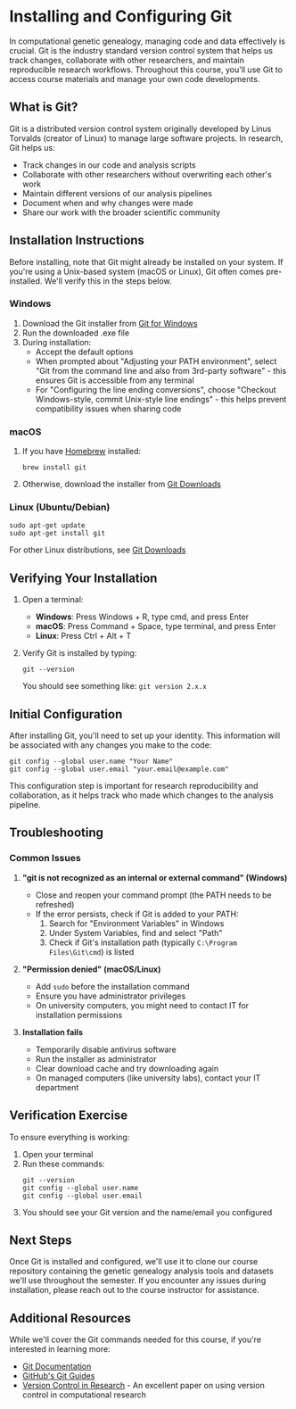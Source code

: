 # Installing and Configuring Git

In computational genetic genealogy, managing code and data effectively is crucial. Git is the industry standard version control system that helps us track changes, collaborate with other researchers, and maintain reproducible research workflows. Throughout this course, you'll use Git to access course materials and manage your own code developments.

## What is Git?
Git is a distributed version control system originally developed by Linus Torvalds (creator of Linux) to manage large software projects. In research, Git helps us:
- Track changes in our code and analysis scripts
- Collaborate with other researchers without overwriting each other's work
- Maintain different versions of our analysis pipelines
- Document when and why changes were made
- Share our work with the broader scientific community

## Installation Instructions

Before installing, note that Git might already be installed on your system. If you're using a Unix-based system (macOS or Linux), Git often comes pre-installed. We'll verify this in the steps below.

### Windows
1. Download the Git installer from [Git for Windows](https://gitforwindows.org/)
2. Run the downloaded .exe file
3. During installation:
   - Accept the default options
   - When prompted about "Adjusting your PATH environment", select "Git from the command line and also from 3rd-party software" - this ensures Git is accessible from any terminal
   - For "Configuring the line ending conversions", choose "Checkout Windows-style, commit Unix-style line endings" - this helps prevent compatibility issues when sharing code

### macOS
1. If you have [Homebrew](https://brew.sh/) installed:
   ```
   brew install git
   ```
2. Otherwise, download the installer from [Git Downloads](https://git-scm.com/download/mac)

### Linux (Ubuntu/Debian)
```
sudo apt-get update
sudo apt-get install git
```

For other Linux distributions, see [Git Downloads](https://git-scm.com/download/linux)

## Verifying Your Installation

1. Open a terminal:
   - **Windows**: Press Windows + R, type cmd, and press Enter
   - **macOS**: Press Command + Space, type terminal, and press Enter
   - **Linux**: Press Ctrl + Alt + T

2. Verify Git is installed by typing:
   ```
   git --version
   ```
   You should see something like: `git version 2.x.x`

## Initial Configuration

After installing Git, you'll need to set up your identity. This information will be associated with any changes you make to the code:
```
git config --global user.name "Your Name"
git config --global user.email "your.email@example.com"
```

This configuration step is important for research reproducibility and collaboration, as it helps track who made which changes to the analysis pipeline.

## Troubleshooting

### Common Issues

1. **"git is not recognized as an internal or external command" (Windows)**
   - Close and reopen your command prompt (the PATH needs to be refreshed)
   - If the error persists, check if Git is added to your PATH:
     1. Search for "Environment Variables" in Windows
     2. Under System Variables, find and select "Path"
     3. Check if Git's installation path (typically `C:\Program Files\Git\cmd`) is listed

2. **"Permission denied" (macOS/Linux)**
   - Add `sudo` before the installation command
   - Ensure you have administrator privileges
   - On university computers, you might need to contact IT for installation permissions

3. **Installation fails**
   - Temporarily disable antivirus software
   - Run the installer as administrator
   - Clear download cache and try downloading again
   - On managed computers (like university labs), contact your IT department

## Verification Exercise

To ensure everything is working:

1. Open your terminal
2. Run these commands:
   ```
   git --version
   git config --global user.name
   git config --global user.email
   ```
3. You should see your Git version and the name/email you configured

## Next Steps

Once Git is installed and configured, we'll use it to clone our course repository containing the genetic genealogy analysis tools and datasets we'll use throughout the semester. If you encounter any issues during installation, please reach out to the course instructor for assistance.

## Additional Resources

While we'll cover the Git commands needed for this course, if you're interested in learning more:
- [Git Documentation](https://git-scm.com/doc)
- [GitHub's Git Guides](https://github.com/git-guides)
- [Version Control in Research](https://journals.plos.org/ploscompbiol/article?id=10.1371/journal.pcbi.1004668) - An excellent paper on using version control in computational research
